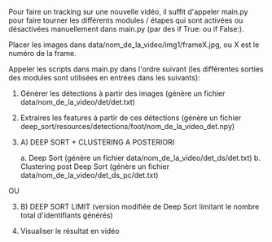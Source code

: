 Pour faire un tracking sur une nouvelle vidéo, il suffit d'appeler main.py pour faire tourner les différents modules / étapes qui sont activées ou désactivées manuellement dans main.py (par des if True: ou if False:).

Placer les images dans data/nom_de_la_video/img1/frameX.jpg, ou X est le numéro de la frame.

Appeler les scripts dans main.py dans l'ordre suivant (les différentes sorties des modules sont utilisées en entrées dans les suivants):


1. Générer les détections à partir des images (génère un fichier data/nom_de_la_video/det/det.txt)


2. Extraires les features à partir de ces détections (génère un fichier deep_sort/resources/detections/foot/nom_de_la_video_det.npy)



3. A) DEEP SORT + CLUSTERING A POSTERIORI

    a. Deep Sort (génère un fichier data/nom_de_la_video/det_ds/det.txt)
    b. Clustering post Deep Sort (génère un fichier data/nom_de_la_video/det_ds_pc/det.txt) 


OU


3. B) DEEP SORT LIMIT (version modifiée de Deep Sort limitant le nombre total d'identifiants générés)




4. Visualiser le résultat en vidéo
